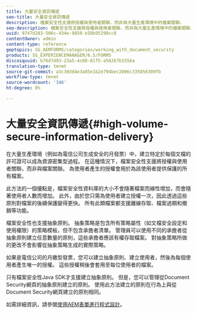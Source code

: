 ```yaml
---
title: 大量安全資訊傳遞
seo-title: 大量安全資訊傳遞
description: 檔案安全性支援將授權與使用者關聯，而非與大量生產環境中的檔案關聯。
seo-description: 檔案安全性支援將授權與使用者關聯，而非與大量生產環境中的檔案關聯。
uuid: 9747d283-506c-434e-9850-e50b95290cc8
contentOwner: admin
content-type: reference
geptopics: SG_AEMFORMS/categories/working_with_document_security
products: SG_EXPERIENCEMANAGER/6.5/FORMS
discoiquuid: b76d7d93-23a5-4c08-81f5-a56267b1556a
translation-type: tm+mt
source-git-commit: a3c303d4e3a85e1b2e794bec2006c335056309fb
workflow-type: tm+mt
source-wordcount: '346'
ht-degree: 0%

---
```



# 大量安全資訊傳遞{#high-volume-secure-information-delivery}

在大量生產環境（例如為電信公司生成安全的月發票）中，建立特定於每個文檔的許可證可以成為資源密集型過程。 在這種情況下，檔案安全性支援將授權與使用者關聯，而非與檔案關聯。 為使用者產生的授權會用於為該使用者提供保護的所有檔案。

此方法的一個優點是，檔案安全性資料庫的大小不會隨著檔案而線性增加，而會隨著使用者人數而增加。 此外，由於您只需為使用者建立授權一次，因此透過這些原則對檔案的後續保護變得更快。 所有此類檔案都支援離線存取、檔案過期和撤銷等功能。

檔案安全性也支援抽象原則。 抽象策略是包含所有策略屬性（如文檔安全設定和使用權限）的策略模板，但不包含承擔者清單。 管理員可以使用不同的承擔者從抽象原則建立任意數量的原則，這些承擔者應該有權存取檔案。 對抽象策略所做的更改不會影響從抽象策略生成的實際策略。

如果是電信公司的月繳型發票，您可以建立抽象原則、建立使用者，然後為每個使用者產生唯一的授權。 這些授權稍後會套用至每位使用者的檔案。

只有檔案安全性Java SDK才支援建立抽象原則。 但是，您可以管理從Document Security網頁的抽象原則建立的原則。 使用此方法建立的原則在行為上與從Document Security網頁建立的原則相同。

如需詳細資訊，請參閱[使用AEM表單進行程式設計](https://www.adobe.com/go/learn_aemforms_programming_63)。
